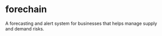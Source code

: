 # forechain
A forecasting and alert system for businesses that helps manage supply and demand risks.

